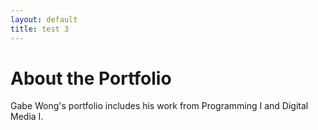 ```yaml
---
layout: default
title: test 3
---
```


# About the Portfolio

Gabe Wong's portfolio includes his work from Programming I and Digital Media I.